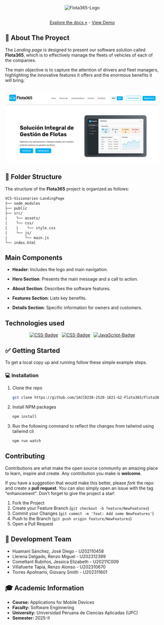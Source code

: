 <div align="center">
    <img src="https://i.postimg.cc/YSktYB47/Flota365-Branding.jpg" alt="Flota365-Logo" style="width:200px;"/>
    <p align="center">
        <br>
        <a href="https://github.com/1ACC0238-2520-1821-G2-Flota365/Flota365-Document-Report">Explore the docs »</a>
        -
        <a href="https://github.com/1ACC0238-2520-1821-G2-Flota365/Flota365-Landing-Page">View Demo</a>
    </p>
</div>

## 🔎 About The Proyect

The *Landing page* is designed to present our software solution called **Flota365**, which is to effectively manage the fleets of vehicles of each of the companies.

The main objective is to capture the attention of drivers and fleet managers, highlighting the innovative features it offers and the enormous benefits it will bring.

<br>

<div align="center">
    <img src="src/assets/images/documentation/Flota365-Landing.png" alt="Landing Page Presentation" style="width:500px;" />
</div>

## 📁 Folder Structure

The structure of the **Flota365** project is organized as follows:

```
VCS-Visionaries-LandingPage
├── node_modules
├── public
├── src/
|    └── assets/
|    └── css/
|    |    └── style.css
|    └── js/
|        └── main.js
└── index.html
```

## Main Components

- **Header**: Includes the logo and main navigation.

- **Hero Section**: Presents the main message and a call to action.

- **About Section**: Describes the software features.

- **Features Section**: Lists key benefits.

- **Details Section**: Specific information for owners and customers.

## Technologies used

<div align="center">
    <a href="https://developer.mozilla.org/en-US/docs/Web/CSS"><img src="https://img.shields.io/badge/HTML-E34F26?&style=for-the-badge&logo=html5&logoColor=white" alt="CSS-Badge"/></a>
    &nbsp;
    <a href="https://developer.mozilla.org/en-US/docs/Web/CSS"><img src="https://img.shields.io/badge/CSS-007ACC?&style=for-the-badge&logo=css3&logoColor=white" alt="CSS-Badge"/></a>
    &nbsp;
    <a href="https://developer.mozilla.org/en-US/docs/Web/JavaScript"><img src="https://img.shields.io/badge/JavaScript-F7DF1E?style=for-the-badge&logo=javascript&logoColor=black" alt="JavaScript-Badge"/></a>
</div>

## ✅ Getting Started

To get a local copy up and running follow these simple example steps.

### 💻 Installation

1. Clone the repo
   ```bash
   git clone https://github.com/1ACC0238-2520-1821-G2-Flota365/Flota365-Landing-Page.git
   ```

2. Install NPM packages
   ```bash
   npm install
   ```

3. Run the following command to reflect the changes from tailwind using tailwind cli
   ```bash
   npm run watch
   ```

## Contributing

Contributions are what make the open source community an amazing place to learn, inspire and create. Any contribution you make is **welcome**.

If you have a suggestion that would make this better, please *fork* the repo and create a **pull request**. You can also simply open an issue with the tag "enhancement".
Don't forget to give the project a star!

1. Fork the Project
2. Create your Feature Branch (`git checkout -b feature/NewFeatures`)
3. Commit your Changes (`git commit -m 'feat: Add some NewFeatures'`)
4. Push to the Branch (`git push origin feature/NewFeatures`)
5. Open a Pull Request


## 👥 Development Team

* Huamani Sánchez, José Diego - U202110458
* Llerena Delgado, Renzo Miguel - U202312399
* Comettant Rubiños, Jessica Elizabeth - U20211C009
* Villafuerte Tapia, Renzo Alonso - U202310670
* Torres Apolinario, Giovany Smith - U202311601

## 🎓 Academic Information

* **Course:** Applications for Mobile Devices
* **Faculty:** Software Enginnering
* **University:** Universidad Peruana de Ciencias Aplicadas (UPC)
* **Semester:** 2025-II